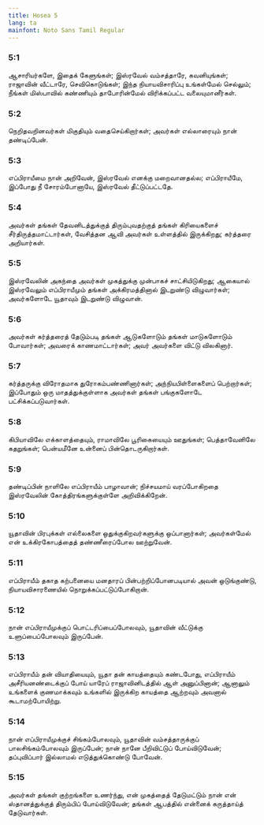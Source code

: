 ```yaml
---
title: Hosea 5
lang: ta
mainfont: Noto Sans Tamil Regular
---
```


###  5:1

ஆசாரியர்களே, இதைக் கேளுங்கள்; இஸ்ரவேல் வம்சத்தாரே, கவனியுங்கள்; ராஜாவின் வீட்டாரே, செவிகொடுங்கள்; இந்த நியாயவிசாரிப்பு உங்கள்மேல் செல்லும்; நீங்கள் மிஸ்பாவில் கண்ணியும் தாபோரின்மேல் விரிக்கப்பட்ட வலையுமானீர்கள்.

###  5:2

நெறிதவறினவர்கள் மிகுதியும் வதைசெய்கிறார்கள்; அவர்கள் எல்லாரையும் நான் தண்டிப்பேன்.

###  5:3

எப்பிராயீமை நான் அறிவேன், இஸ்ரவேல் எனக்கு மறைவானதல்ல; எப்பிராயீமே, இப்போது நீ சோரம்போனாயே, இஸ்ரவேல் தீட்டுப்பட்டதே.

###  5:4

அவர்கள் தங்கள் தேவனிடத்துக்குத் திரும்புவதற்குத் தங்கள் கிரியைகளைச் சீர்திருத்தமாட்டார்கள், வேசித்தன ஆவி அவர்கள் உள்ளத்தில் இருக்கிறது; கர்த்தரை அறியார்கள்.

###  5:5

இஸ்ரவேலின் அகந்தை அவர்கள் முகத்துக்கு முன்பாகச் சாட்சியிடுகிறது; ஆகையால் இஸ்ரவேலும் எப்பிராயீமும் தங்கள் அக்கிரமத்தினால் இடறுண்டு விழுவார்கள்; அவர்களோடே யூதாவும் இடறுண்டு விழுவான்.

###  5:6

அவர்கள் கர்த்தரைத் தேடும்படி தங்கள் ஆடுகளோடும் தங்கள் மாடுகளோடும் போவார்கள்; அவரைக் காணமாட்டார்கள்; அவர் அவர்களை விட்டு விலகினார்.

###  5:7

கர்த்தருக்கு விரோதமாக துரோகம்பண்ணினார்கள்; அந்நியபிள்ளைகளைப் பெற்றார்கள்; இப்போதும் ஒரு மாதத்துக்குள்ளாக அவர்கள் தங்கள் பங்குகளோடே பட்சிக்கப்படுவார்கள்.

###  5:8

கிபியாவிலே எக்காளத்தையும், ராமாவிலே பூரிகையையும் ஊதுங்கள்; பெத்தாவேனிலே கதறுங்கள்; பென்யமீனே உன்னைப் பின்தொடருகிறார்கள்.

###  5:9

தண்டிப்பின் நாளிலே எப்பிராயீம் பாழாவான்; நிச்சயமாய் வரப்போகிறதை இஸ்ரவேலின் கோத்திரங்களுக்குள்ளே அறிவிக்கிறேன்.

###  5:10

யூதாவின் பிரபுக்கள் எல்லைகளை ஒதுக்குகிறவர்களுக்கு ஒப்பானார்கள்; அவர்கள்மேல் என் உக்கிரகோபத்தைத் தண்ணீரைப்போல ஊற்றுவேன்.

###  5:11

எப்பிராயீம் தகாத கற்பனையை மனதாரப் பின்பற்றிப்போனபடியால் அவன் ஒடுங்குண்டு, நியாயவிசாரணையில் நொறுக்கப்பட்டுப்போகிறான்.

###  5:12

நான் எப்பிராயீமுக்குப் பொட்டரிப்பைப்போலவும், யூதாவின் வீட்டுக்கு உளுப்பைப்போலவும் இருப்பேன்.

###  5:13

எப்பிராயீம் தன் வியாதியையும், யூதா தன் காயத்தையும் கண்டபோது, எப்பிராயீம் அசீரியனண்டைக்குப் போய் யாரேப் ராஜாவினிடத்தில் ஆள் அனுப்பினான்; ஆனாலும் உங்களைக் குணமாக்கவும் உங்களில் இருக்கிற காயத்தை ஆற்றவும் அவனால் கூடாமற்போயிற்று.

###  5:14

நான் எப்பிராயீமுக்குச் சிங்கம்போலவும், யூதாவின் வம்சத்தாருக்குப் பாலசிங்கம்போலவும் இருப்பேன்; நான் நானே பீறிவிட்டுப் போய்விடுவேன்; தப்புவிப்பார் இல்லாமல் எடுத்துக்கொண்டு போவேன்.

###  5:15

அவர்கள் தங்கள் குற்றங்களை உணர்ந்து, என் முகத்தைத் தேடுமட்டும் நான் என் ஸ்தானத்துக்குத் திரும்பிப் போய்விடுவேன்; தங்கள் ஆபத்தில் என்னைக் கருத்தாய்த் தேடுவார்கள்.

